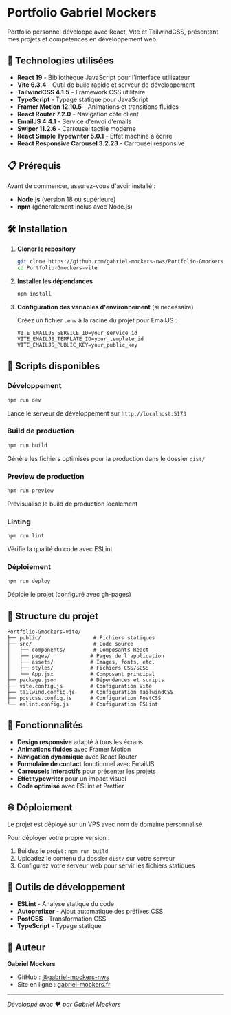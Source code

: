 # Portfolio Gabriel Mockers

Portfolio personnel développé avec React, Vite et TailwindCSS, présentant mes projets et compétences en développement web.

## 🚀 Technologies utilisées

- **React 19** - Bibliothèque JavaScript pour l'interface utilisateur
- **Vite 6.3.4** - Outil de build rapide et serveur de développement
- **TailwindCSS 4.1.5** - Framework CSS utilitaire
- **TypeScript** - Typage statique pour JavaScript
- **Framer Motion 12.10.5** - Animations et transitions fluides
- **React Router 7.2.0** - Navigation côté client
- **EmailJS 4.4.1** - Service d'envoi d'emails
- **Swiper 11.2.6** - Carrousel tactile moderne
- **React Simple Typewriter 5.0.1** - Effet machine à écrire
- **React Responsive Carousel 3.2.23** - Carrousel responsive

## 📋 Prérequis

Avant de commencer, assurez-vous d'avoir installé :
- **Node.js** (version 18 ou supérieure)
- **npm** (généralement inclus avec Node.js)

## 🛠️ Installation

1. **Cloner le repository**
   ```bash
   git clone https://github.com/gabriel-mockers-nws/Portfolio-Gmockers-vite.git
   cd Portfolio-Gmockers-vite
   ```

2. **Installer les dépendances**
   ```bash
   npm install
   ```

3. **Configuration des variables d'environnement** (si nécessaire)
   
   Créez un fichier `.env` à la racine du projet pour EmailJS :
   ```env
   VITE_EMAILJS_SERVICE_ID=your_service_id
   VITE_EMAILJS_TEMPLATE_ID=your_template_id
   VITE_EMAILJS_PUBLIC_KEY=your_public_key
   ```

## 🚀 Scripts disponibles

### Développement
```bash
npm run dev
```
Lance le serveur de développement sur `http://localhost:5173`

### Build de production
```bash
npm run build
```
Génère les fichiers optimisés pour la production dans le dossier `dist/`

### Preview de production
```bash
npm run preview
```
Prévisualise le build de production localement

### Linting
```bash
npm run lint
```
Vérifie la qualité du code avec ESLint

### Déploiement
```bash
npm run deploy
```
Déploie le projet (configuré avec gh-pages)

## 📁 Structure du projet

```
Portfolio-Gmockers-vite/
├── public/                 # Fichiers statiques
├── src/                    # Code source
│   ├── components/         # Composants React
│   ├── pages/             # Pages de l'application
│   ├── assets/            # Images, fonts, etc.
│   ├── styles/            # Fichiers CSS/SCSS
│   └── App.jsx            # Composant principal
├── package.json           # Dépendances et scripts
├── vite.config.js         # Configuration Vite
├── tailwind.config.js     # Configuration TailwindCSS
├── postcss.config.js      # Configuration PostCSS
└── eslint.config.js       # Configuration ESLint
```

## 🎨 Fonctionnalités

- **Design responsive** adapté à tous les écrans
- **Animations fluides** avec Framer Motion
- **Navigation dynamique** avec React Router
- **Formulaire de contact** fonctionnel avec EmailJS
- **Carrousels interactifs** pour présenter les projets
- **Effet typewriter** pour un impact visuel
- **Code optimisé** avec ESLint et Prettier

## 🌐 Déploiement

Le projet est déployé sur un VPS avec nom de domaine personnalisé.

Pour déployer votre propre version :
1. Buildez le projet : `npm run build`
2. Uploadez le contenu du dossier `dist/` sur votre serveur
3. Configurez votre serveur web pour servir les fichiers statiques

## 🔧 Outils de développement

- **ESLint** - Analyse statique du code
- **Autoprefixer** - Ajout automatique des préfixes CSS
- **PostCSS** - Transformation CSS
- **TypeScript** - Typage statique

## 👤 Auteur

**Gabriel Mockers**
- GitHub : [@gabriel-mockers-nws](https://github.com/gabriel-mockers-nws)
- Site en ligne : [gabriel-mockers.fr](https://gabriel-mockers.fr/)

---

*Développé avec ❤️ par Gabriel Mockers*
